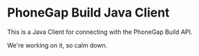 PhoneGap Build Java Client
=======================

This is a Java Client for connecting with the PhoneGap Build API.

We're working on it, so calm down.